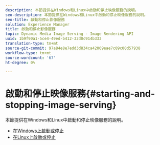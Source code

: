 ```yaml
---
description: 本節提供在Windows和Linux中啟動和停止映像服務的說明。
seo-description: 本節提供在Windows和Linux中啟動和停止映像服務的說明。
seo-title: 啟動和停止影像服務
solution: Experience Manager
title: 啟動和停止影像服務
topic: Dynamic Media Image Serving - Image Rendering API
uuid: 1b9f90a1-5ce4-49ed-b412-32d0c914b333
translation-type: tm+mt
source-git-commit: 97a84e8e7edd3d834ca42069eae7c09c00d57938
workflow-type: tm+mt
source-wordcount: '67'
ht-degree: 0%

---
```



# 啟動和停止映像服務{#starting-and-stopping-image-serving}

本節提供在Windows和Linux中啟動和停止映像服務的說明。

* [在Windows上啟動或停止](t-startstop-windows.md)
* [在Linux上啟動或停止](t-startstop-linux.md)

